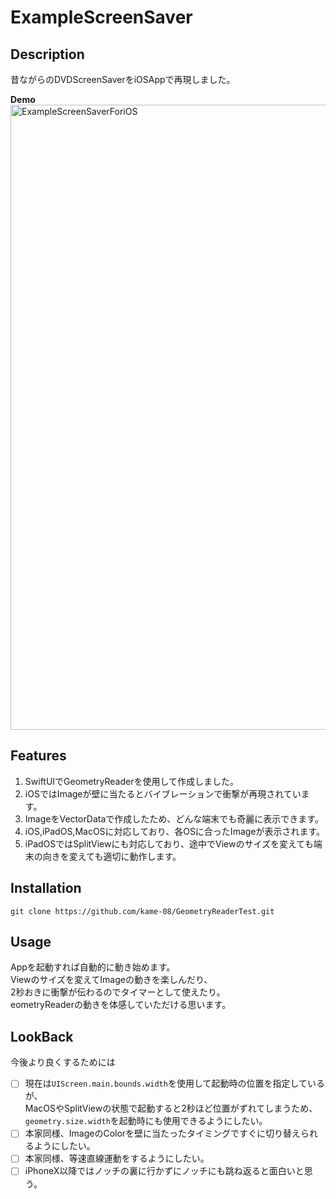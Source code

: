 # ExampleScreenSaver

## Description
昔ながらのDVDScreenSaverをiOSAppで再現しました。

**Demo**
<img width="1000" alt="ExampleScreenSaverForiOS" src="https://user-images.githubusercontent.com/86101228/167664851-df2a0ca3-d46d-45c6-aad5-87692dad15bc.gif">

## Features
1. SwiftUIでGeometryReaderを使用して作成しました。
2. iOSではImageが壁に当たるとバイブレーションで衝撃が再現されています。
3. ImageをVectorDataで作成したため、どんな端末でも奇麗に表示できます。
4. iOS,iPadOS,MacOSに対応しており、各OSに合ったImageが表示されます。
5. iPadOSではSplitViewにも対応しており、途中でViewのサイズを変えても端末の向きを変えても適切に動作します。

## Installation
`git clone https://github.com/kame-08/GeometryReaderTest.git`

## Usage
Appを起動すれば自動的に動き始めます。  
Viewのサイズを変えてImageの動きを楽しんだり、  
2秒おきに衝撃が伝わるのでタイマーとして使えたり。  
eometryReaderの動きを体感していただける思います。

## LookBack
今後より良くするためには
- [ ] 現在は`UIScreen.main.bounds.width`を使用して起動時の位置を指定しているが、  
      MacOSやSplitViewの状態で起動すると2秒ほど位置がずれてしまうため、  
      `geometry.size.width`を起動時にも使用できるようにしたい。
- [ ] 本家同様、ImageのColorを壁に当たったタイミングですぐに切り替えられるようにしたい。
- [ ] 本家同様、等速直線運動をするようにしたい。
- [ ] iPhoneX以降ではノッチの裏に行かずにノッチにも跳ね返ると面白いと思う。
